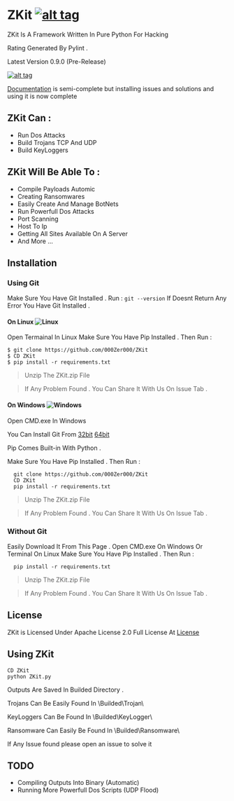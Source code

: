 # ZKit [![alt tag](https://github.com/000Zer000/ZKit/blob/master/Gifs_Pics/rating.svg)]()


ZKit Is A Framework Written In Pure Python For Hacking

Rating Generated By Pylint .

Latest Version 0.9.0 (Pre-Release)

[![alt tag](https://github.com/000Zer000/ZKit/blob/master/Gifs_Pics/ZKit.gif)]()

[Documentation](https://github.com/000Zer000/ZKit_Framework/wiki) is semi-complete but installing issues and solutions and using it is now complete 
## ZKit Can : 
   - Run Dos Attacks
   - Build Trojans TCP And UDP
   - Build KeyLoggers
## ZKit Will Be Able To :
   - Compile Payloads Automic
   - Creating Ransomwares 
   - Easily Create And Manage BotNets
   - Run Powerfull Dos Attacks
   - Port Scanning 
   - Host To Ip 
   - Getting All Sites Available On A Server
   - And More ...
   
     
 
## Installation

### Using Git 
   Make Sure You Have Git Installed . 
   Run :
      ```
      git --version
      ```
   If Doesnt Return Any Error You Have Git Installed .
   
#### On Linux ![Linux](http://icons.iconarchive.com/icons/dakirby309/simply-styled/32/OS-Linux-icon.png)
   Open Termainal In Linux
   Make Sure You Have Pip Installed . Then Run : 
    
    $ git clone https://github.com/000Zer000/ZKit
    $ CD ZKit
    $ pip install -r requirements.txt
    
>Unzip The ZKit.zip File

>If Any Problem Found . You Can Share It With Us On Issue Tab .
  
#### On Windows ![Windows](http://icons.iconarchive.com/icons/yootheme/social-bookmark/32/social-windows-button-icon.png)
   Open CMD.exe In Windows 
   
   You Can Install Git From [32bit](https://github.com/git-for-windows/git/releases/download/v2.26.2.windows.1/Git-2.26.2-32-bit.exe)  [64bit](https://github.com/git-for-windows/git/releases/download/v2.26.2.windows.1/Git-2.26.2-64-bit.exe)
   
   Pip Comes Built-in With Python .
   
   Make Sure You Have Pip Installed . Then Run :
   
      git clone https://github.com/000Zer000/ZKit
      CD ZKit
      pip install -r requirements.txt
      
  >Unzip The ZKit.zip File
  
  >If Any Problem Found . You Can Share It With Us On Issue Tab .
  

### Without Git

  Easily Download It From This Page .
  Open CMD.exe On Windows Or Terminal On Linux
  Make Sure You Have Pip Installed . Then Run : 
       
      pip install -r requirements.txt
      
  >Unzip The ZKit.zip File
  
  >If Any Problem Found . You Can Share It With Us On Issue Tab .
    
## License 
   ZKit is Licensed Under Apache License 2.0 Full License At [License](https://github.com/000Zer000/ZKit/blob/master/LICENSE)

## Using ZKit 

   ```
   CD ZKit 
   python ZKit.py
   ```
Outputs Are Saved In Builded Directory .

Trojans Can Be Easily Found In \Builded\Trojan\

KeyLoggers Can Be Found In \Builded\KeyLogger\

Ransomware Can Easily Be Found In \Builded\Ransomware\

If Any Issue found please open an issue to solve it
 

## TODO

  - Compiling Outputs Into Binary (Automatic)
  - Running More Powerfull Dos Scripts (UDP Flood)
    
